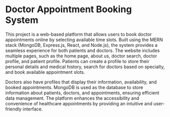 # Doctor Appointment Booking System

This project is a web-based platform that allows users to book doctor appointments online by selecting available time slots. Built using the MERN stack (MongoDB, Express.js, React, and Node.js), the system provides a seamless experience for both patients and doctors. The website includes multiple pages, such as the home page, about us, doctor search, doctor profile, and patient profile. Patients can create a profile to store their personal details and medical history, search for doctors based on specialty, and book available appointment slots.

Doctors also have profiles that display their information, availability, and booked appointments. MongoDB is used as the database to store information about patients, doctors, and appointments, ensuring efficient data management. The platform enhances the accessibility and convenience of healthcare appointments by providing an intuitive and user-friendly interface.
